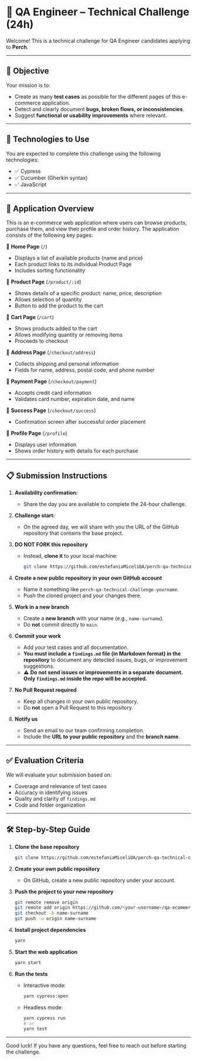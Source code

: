 # 🧪 QA Engineer – Technical Challenge (24h)

Welcome! This is a technical challenge for QA Engineer candidates applying to **Perch**.

---

## 🎯 Objective

Your mission is to:

- Create as many **test cases** as possible for the different pages of this e-commerce application.
- Detect and clearly document **bugs, broken flows, or inconsistencies**.
- Suggest **functional or usability improvements** where relevant.

---

## 🧰 Technologies to Use

You are expected to complete this challenge using the following technologies:

- ✅ Cypress  
- ✅ Cucumber (Gherkin syntax)  
- ✅ JavaScript

---

## 🛒 Application Overview

This is an e-commerce web application where users can browse products, purchase them, and view their profile and order history. The application consists of the following key pages:

🔹 **Home Page** (`/`)  
- Displays a list of available products (name and price)  
- Each product links to its individual Product Page  
- Includes sorting functionality  

🔹 **Product Page** (`/product/:id`)  
- Shows details of a specific product: name, price, description  
- Allows selection of quantity  
- Button to add the product to the cart  

🔹 **Cart Page** (`/cart`)  
- Shows products added to the cart  
- Allows modifying quantity or removing items  
- Proceeds to checkout  

🔹 **Address Page** (`/checkout/address`)  
- Collects shipping and personal information  
- Fields for name, address, postal code, and phone number  

🔹 **Payment Page** (`/checkout/payment`)  
- Accepts credit card information  
- Validates card number, expiration date, and name  

🔹 **Success Page** (`/checkout/success`)  
- Confirmation screen after successful order placement  

🔹 **Profile Page** (`/profile`)  
- Displays user information  
- Shows order history with details for each purchase  

---

## 📋 Submission Instructions

1. **Availability confirmation:**  
   - Share the day you are available to complete the 24-hour challenge.

2. **Challenge start:**  
   - On the agreed day, we will share with you the URL of the GitHub repository that contains the base project.

3. **DO NOT FORK this repository**  
   - Instead, **clone it** to your local machine:

     ```bash
     git clone https://github.com/estefaniaMiceliQA/perch-qa-technical-challenge
     ```

4. **Create a new public repository in your own GitHub account**  
   - Name it something like `perch-qa-technical-challenge-yourname`.  
   - Push the cloned project and your changes there.

5. **Work in a new branch**  
   - Create a **new branch** with your name (e.g., `name-surname`).  
   - Do **not** commit directly to `main`.

6. **Commit your work**  
   - Add your test cases and all documentation.  
   - **You must include a `findings.md` file (in Markdown format) in the repository** to document any detected issues, bugs, or improvement suggestions.  
   - ⚠️ **Do not send issues or improvements in a separate document. Only `findings.md` inside the repo will be accepted.**

7. **No Pull Request required**  
   - Keep all changes in your own public repository.  
   - Do **not** open a Pull Request to this repository.

8. **Notify us**  
   - Send an email to our team confirming completion.  
   - Include the **URL to your public repository** and the **branch name**.

---

## ✅ Evaluation Criteria

We will evaluate your submission based on:

- Coverage and relevance of test cases
- Accuracy in identifying issues
- Quality and clarity of `findings.md`
- Code and folder organization

---

## 🛠️ Step-by-Step Guide

1. **Clone the base repository**

   ```bash
   git clone https://github.com/estefaniaMiceliQA/perch-qa-technical-challenge
   ```

2. **Create your own public repository**
   
   - On GitHub, create a new public repository under your account.

3. **Push the project to your new repository**

   ```bash
   git remote remove origin
   git remote add origin https://github.com/<your-username>/qa-ecommerce-challenge-yourname.git
   git checkout -b name-surname
   git push -u origin name-surname
   ```

4. **Install project dependencies**
   
   ```bash
   yarn
   ```

5. **Start the web application**
 
   ```bash
   yarn start
   ```
   
6. **Run the tests**
   
   - Interactive mode:
 
      ```bash
      yarn cypress:open
      ```

   - Headless mode:

      ```bash
      yarn cypress run
      # or
      yarn test
      ```
   
---

Good luck! If you have any questions, feel free to reach out before starting the challenge.
